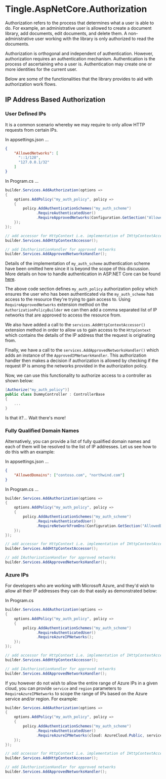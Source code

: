 # Tingle.AspNetCore.Authorization

Authorization refers to the process that determines what a user is able to do. For example, an administrative user is allowed to create a document library, add documents, edit documents, and delete them. A non-administrative user working with the library is only authorized to read the documents.

Authorization is orthogonal and independent of authentication. However, authorization requires an authentication mechanism. Authentication is the process of ascertaining who a user is. Authentication may create one or more identities for the current user.

Below are some of the functionalities that the library provides to aid with authorization work flows.

## IP Address Based Authorization

### User Defined IPs

It is a common scenario whereby we may require to only allow HTTP requests from certain IPs.

In appsettings.json ...

```json
{
    "AllowedNetworks": [
      "::1/128",
      "127.0.0.1/32"
    ]
}
```

In Program.cs ...

```cs
builder.Services.AddAuthorization(options =>
{
    options.AddPolicy("my_auth_policy", policy =>
    {
        policy.AddAuthenticationSchemes("my_auth_scheme")
              .RequireAuthenticatedUser()
              .RequireApprovedNetworks(Configuration.GetSection("AllowedNetworks"));
    });
});

// add accessor for HttpContext i.e. implementation of IHttpContextAccessor
builder.Services.AddHttpContextAccessor();

// add IAuthorizationHandler for approved networks
builder.Services.AddApprovedNetworksHandler();
```

Details of the implementation of `my_auth_scheme` authentication scheme have been omitted here since it is beyond the scope of this discussion. More details on how to handle authentication in ASP.NET Core can be found [here](https://docs.microsoft.com/en-us/aspnet/core/security/authentication/?view=aspnetcore-8.0).

The above code section defines `my_auth_policy` authorization policy which ensures the user who has been authenticated via the `my_auth_scheme` has access to the resource they're trying to gain access to. Using `RequireApprovedNetworks` extension method on the `AuthorizationPolicyBuilder` we can then add a comma separated list of IP networks that are approved to access the resource from.

We also have added a call to the `services.AddHttpContextAccessor()` extension method in order to allow us to gain access to the `HttpContext` which contains the details of the IP address that the request is originating from.

Finally, we have a call to the `services.AddApprovedNetworksHandler()` which adds an instance of the `ApprovedIPNetworkHandler`. This authorization handler then makes a decision if authorization is allowed by checking if the request IP is among the networks provided in the authorization policy.

Now, we can use this functionality to authorize access to a controller as shown below:

```cs
[Authorize("my_auth_policy")]
public class DummyController : ControllerBase
{
    ...
}
```

Is that it?... Wait there's more!

### Fully Qualified Domain Names

Alternatively, you can provide a list of fully qualified domain names and each of them will be resolved to the list of IP addresses. Let us see how to do this with an example:

In appsettings.json ...

```json
{
    "AllowedDomains": ["contoso.com", "northwind.com"]
}
```

In Program.cs ...

```cs
builder.Services.AddAuthorization(options =>
{
    options.AddPolicy("my_auth_policy", policy =>
    {
        policy.AddAuthenticationSchemes("my_auth_scheme")
              .RequireAuthenticatedUser()
              .RequireNetworkFromDns(Configuration.GetSection("AllowedDomains"));
    });
});

// add accessor for HttpContext i.e. implementation of IHttpContextAccessor
builder.Services.AddHttpContextAccessor();

// add IAuthorizationHandler for approved networks
builder.Services.AddApprovedNetworksHandler();
```

### Azure IPs

For developers who are working with Microsoft Azure, and they'd wish to allow all their IP addresses they can do that easily as demonstrated below:

In Program.cs

```cs
builder.Services.AddAuthorization(options =>
{
    options.AddPolicy("my_auth_policy", policy =>
    {
        policy.AddAuthenticationSchemes("my_auth_scheme")
              .RequireAuthenticatedUser()
              .RequireAzureIPNetworks();
    });
});

// add accessor for HttpContext i.e. implementation of IHttpContextAccessor
builder.Services.AddHttpContextAccessor();

// add IAuthorizationHandler for approved networks
builder.Services.AddApprovedNetworksHandler();
```

If you however do not wish to allow the entire range of Azure IPs in a given cloud, you can provide `service` and `region` parameters to `RequireAzureIPNetworks` to scope the range of IPs based on the Azure service and/or region. For example:

```cs
builder.Services.AddAuthorization(options =>
{
    options.AddPolicy("my_auth_policy", policy =>
    {
        policy.AddAuthenticationSchemes("my_auth_scheme")
              .RequireAuthenticatedUser()
              .RequireAzureIPNetworks(cloud: AzureCloud.Public, service: "AzureAppService", region: "westeurope");
    });
});

// add accessor for HttpContext i.e. implementation of IHttpContextAccessor
builder.Services.AddHttpContextAccessor();

// add IAuthorizationHandler for approved networks
builder.Services.AddApprovedNetworksHandler();
```
